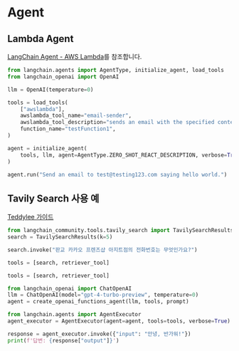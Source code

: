 # Agent

## Lambda Agent

[LangChain Agent - AWS Lambda](https://python.langchain.com/v0.1/docs/integrations/tools/awslambda/)를 참조합니다.

```python
from langchain.agents import AgentType, initialize_agent, load_tools
from langchain_openai import OpenAI

llm = OpenAI(temperature=0)

tools = load_tools(
    ["awslambda"],
    awslambda_tool_name="email-sender",
    awslambda_tool_description="sends an email with the specified content to test@testing123.com",
    function_name="testFunction1",
)

agent = initialize_agent(
    tools, llm, agent=AgentType.ZERO_SHOT_REACT_DESCRIPTION, verbose=True
)

agent.run("Send an email to test@testing123.com saying hello world.")
```


## Tavily Search 사용 예

[Teddylee 가이드](https://teddylee777.github.io/langchain/langchain-agent/)

```python
from langchain_community.tools.tavily_search import TavilySearchResults
search = TavilySearchResults(k=5)

search.invoke("판교 카카오 프렌즈샵 아지트점의 전화번호는 무엇인가요?")

tools = [search, retriever_tool]

tools = [search, retriever_tool]

from langchain_openai import ChatOpenAI
llm = ChatOpenAI(model="gpt-4-turbo-preview", temperature=0)
agent = create_openai_functions_agent(llm, tools, prompt)

from langchain.agents import AgentExecutor
agent_executor = AgentExecutor(agent=agent, tools=tools, verbose=True)

response = agent_executor.invoke({"input": "안녕, 반가워!"})
print(f'답변: {response["output"]}')
```
